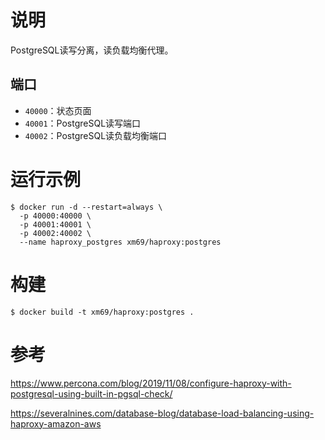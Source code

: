 # 说明

PostgreSQL读写分离，读负载均衡代理。

## 端口

* `40000`：状态页面
* `40001`：PostgreSQL读写端口
* `40002`：PostgreSQL读负载均衡端口

# 运行示例

```
$ docker run -d --restart=always \
  -p 40000:40000 \
  -p 40001:40001 \
  -p 40002:40002 \
  --name haproxy_postgres xm69/haproxy:postgres
```

# 构建

```
$ docker build -t xm69/haproxy:postgres .
```

# 参考

https://www.percona.com/blog/2019/11/08/configure-haproxy-with-postgresql-using-built-in-pgsql-check/

https://severalnines.com/database-blog/database-load-balancing-using-haproxy-amazon-aws